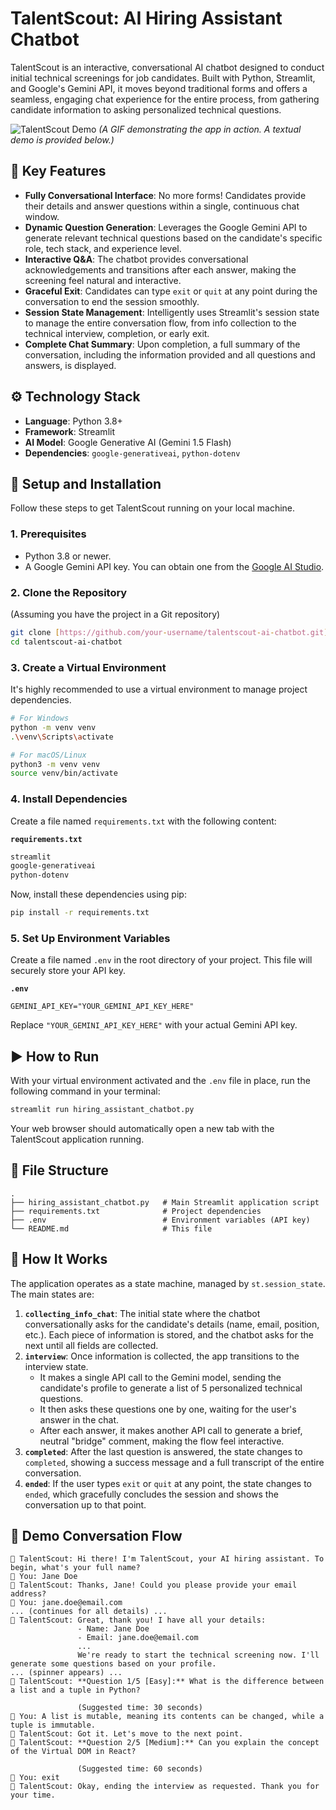# TalentScout: AI Hiring Assistant Chatbot

TalentScout is an interactive, conversational AI chatbot designed to conduct initial technical screenings for job candidates. Built with Python, Streamlit, and Google's Gemini API, it moves beyond traditional forms and offers a seamless, engaging chat experience for the entire process, from gathering candidate information to asking personalized technical questions.

![TalentScout Demo](https://www.loom.com/share/00abcdccae7a4944af1fc42ef33c4785?sid=9a2e74a7-9523-4a80-b208-ea49573ba6ce)
*(A GIF demonstrating the app in action. A textual demo is provided below.)*

## 🌟 Key Features

-   **Fully Conversational Interface**: No more forms! Candidates provide their details and answer questions within a single, continuous chat window.
-   **Dynamic Question Generation**: Leverages the Google Gemini API to generate relevant technical questions based on the candidate's specific role, tech stack, and experience level.
-   **Interactive Q&A**: The chatbot provides conversational acknowledgements and transitions after each answer, making the screening feel natural and interactive.
-   **Graceful Exit**: Candidates can type `exit` or `quit` at any point during the conversation to end the session smoothly.
-   **Session State Management**: Intelligently uses Streamlit's session state to manage the entire conversation flow, from info collection to the technical interview, completion, or early exit.
-   **Complete Chat Summary**: Upon completion, a full summary of the conversation, including the information provided and all questions and answers, is displayed.

## ⚙️ Technology Stack

-   **Language**: Python 3.8+
-   **Framework**: Streamlit
-   **AI Model**: Google Generative AI (Gemini 1.5 Flash)
-   **Dependencies**: `google-generativeai`, `python-dotenv`

## 🚀 Setup and Installation

Follow these steps to get TalentScout running on your local machine.

### 1. Prerequisites

-   Python 3.8 or newer.
-   A Google Gemini API key. You can obtain one from the [Google AI Studio](https://aistudio.google.com/app/apikey).

### 2. Clone the Repository

(Assuming you have the project in a Git repository)
```bash
git clone [https://github.com/your-username/talentscout-ai-chatbot.git](https://github.com/your-username/talentscout-ai-chatbot.git)
cd talentscout-ai-chatbot
```

### 3. Create a Virtual Environment

It's highly recommended to use a virtual environment to manage project dependencies.

```bash
# For Windows
python -m venv venv
.\venv\Scripts\activate

# For macOS/Linux
python3 -m venv venv
source venv/bin/activate
```

### 4. Install Dependencies

Create a file named `requirements.txt` with the following content:

**`requirements.txt`**
```txt
streamlit
google-generativeai
python-dotenv
```

Now, install these dependencies using pip:
```bash
pip install -r requirements.txt
```

### 5. Set Up Environment Variables

Create a file named `.env` in the root directory of your project. This file will securely store your API key.

**`.env`**
```
GEMINI_API_KEY="YOUR_GEMINI_API_KEY_HERE"
```
Replace `"YOUR_GEMINI_API_KEY_HERE"` with your actual Gemini API key.

## ▶️ How to Run

With your virtual environment activated and the `.env` file in place, run the following command in your terminal:

```bash
streamlit run hiring_assistant_chatbot.py
```

Your web browser should automatically open a new tab with the TalentScout application running.

## 📁 File Structure

```
.
├── hiring_assistant_chatbot.py   # Main Streamlit application script
├── requirements.txt              # Project dependencies
├── .env                          # Environment variables (API key)
└── README.md                     # This file
```

## 🤖 How It Works

The application operates as a state machine, managed by `st.session_state`. The main states are:

1.  **`collecting_info_chat`**: The initial state where the chatbot conversationally asks for the candidate's details (name, email, position, etc.). Each piece of information is stored, and the chatbot asks for the next until all fields are collected.
2.  **`interview`**: Once information is collected, the app transitions to the interview state.
    -   It makes a single API call to the Gemini model, sending the candidate's profile to generate a list of 5 personalized technical questions.
    -   It then asks these questions one by one, waiting for the user's answer in the chat.
    -   After each answer, it makes another API call to generate a brief, neutral "bridge" comment, making the flow feel interactive.
3.  **`completed`**: After the last question is answered, the state changes to `completed`, showing a success message and a full transcript of the entire conversation.
4.  **`ended`**: If the user types `exit` or `quit` at any point, the state changes to `ended`, which gracefully concludes the session and shows the conversation up to that point.

## 💬 Demo Conversation Flow

```
🤖 TalentScout: Hi there! I'm TalentScout, your AI hiring assistant. To begin, what's your full name?
👤 You: Jane Doe
🤖 TalentScout: Thanks, Jane! Could you please provide your email address?
👤 You: jane.doe@email.com
... (continues for all details) ...
🤖 TalentScout: Great, thank you! I have all your details:
               - Name: Jane Doe
               - Email: jane.doe@email.com
               ...
               We're ready to start the technical screening now. I'll generate some questions based on your profile.
... (spinner appears) ...
🤖 TalentScout: **Question 1/5 [Easy]:** What is the difference between a list and a tuple in Python?

               (Suggested time: 30 seconds)
👤 You: A list is mutable, meaning its contents can be changed, while a tuple is immutable.
🤖 TalentScout: Got it. Let's move to the next point.
🤖 TalentScout: **Question 2/5 [Medium]:** Can you explain the concept of the Virtual DOM in React?

               (Suggested time: 60 seconds)
👤 You: exit
🤖 TalentScout: Okay, ending the interview as requested. Thank you for your time.
```
